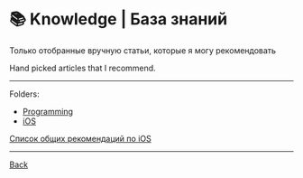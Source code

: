 # 📚 Knowledge | База знаний

Только отобранные вручную статьи, которые я могу рекомендовать

Hand picked articles that I recommend. 

---

Folders:
- [Programming](prog/)
- [iOS](ios/)

[Список общих рекомендаций по iOS](reclist.md)

---

[Back](../)
